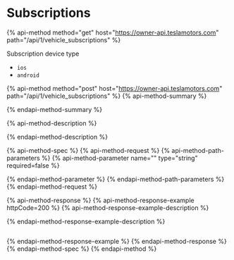 # Subscriptions

{% api-method method="get" host="https://owner-api.teslamotors.com" path="/api/1/vehicle\_subscriptions" %}

Subscription device type

* `ios`  
* `android`

{% api-method method="post" host="https://owner-api.teslamotors.com" path="/api/1/vehicle\_subscriptions" %}
{% api-method-summary %}

{% endapi-method-summary %}

{% api-method-description %}

{% endapi-method-description %}

{% api-method-spec %}
{% api-method-request %}
{% api-method-path-parameters %}
{% api-method-parameter name="" type="string" required=false %}

{% endapi-method-parameter %}
{% endapi-method-path-parameters %}
{% endapi-method-request %}

{% api-method-response %}
{% api-method-response-example httpCode=200 %}
{% api-method-response-example-description %}

{% endapi-method-response-example-description %}

```text

```
{% endapi-method-response-example %}
{% endapi-method-response %}
{% endapi-method-spec %}
{% endapi-method %}

